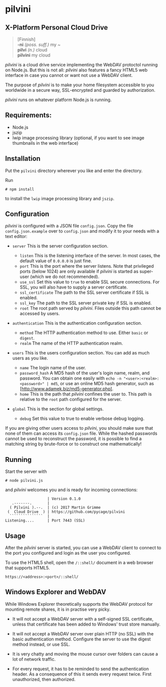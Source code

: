 # pilvini
## X-Platform Personal Cloud Drive

> [Finnish]<br>
> **-ni** *(poss. suff.)* my ~<br>
> **pilvi** *(n.)* cloud<br>
> **pilvini** my cloud

*pilvini* is a cloud drive service implementing the WebDAV protoctol running on
Node.js. But this is not all: *pilvini* also features a fancy HTML5 web
interface in case you cannot or want not use a WebDAV client.

The purpose of *pilvini* is to make your home filesystem accessible to you worldwide
in a secure way, SSL-encrypted and guarded by authorization.

*pilvini* runs on whatever platform Node.js is running.

## Requirements:

 * Node.js
 * jszip
 * lwip image processing library (optional, if you want to see image thumbnails in the web interface)

## Installation

Put the `pilvini` directory wherever you like and enter the directory.

Run

```
# npm install
```

to install the `lwip` image processing library and `jszip`.

## Configuration

*pilvini* is configured with a JSON file `config.json`. Copy the file
`config.json.example` over to `config.json` and modify it to your needs with a
text editor:

 * `server` This is the server configuration section.
   * `listen` This is the listening interface of the server. In most cases, the
     default value of `0.0.0.0` is just fine.
   * `port` This is the port where the server listens. Note that privileged
     ports (below 1024) are only available if *pilvini* is started as super-user
     (which we do not recommended).
   * `use_ssl` Set this value to `true` to enable SSL secure connections.
     For SSL, you will also have to supply a server certificate.
   * `ssl_certificate` The path to the SSL server certificate if SSL is enabled.
   * `ssl_key` The path to the SSL server private key if SSL is enabled.
   * `root` The root path served by *pilvini*. Files outside this path cannot be accessed by users.

 * `authentication` This is the authentication configuration section.
   * `method` The HTTP authentication method to use. Either `basic` or `digest`.
   * `realm` The name of the HTTP authentication realm.

 * `users` This is the users configuration section. You can add as much users
   as you like.
   * `name` The login name of the user.
   * `password_hash` A MD5 hash of the user's login name, realm, and password.
     You can obtain one easily with `echo -n "<user>:<realm>:<password>" | md5`,
     or use an online MD5 hash generator, such as
     [http://www.adamek.biz/md5-generator.php].
   * `home` This is the path that *pilvini* confines the user to. This path is relative to the `root` path configured for the server. 

 * `global` This is the section for global settings.
   * `debug` Set this value to true to enable verbose debug logging.

If you are giving other users access to *pilvini*, you should make sure that
none of them can access its `config.json` file. While the hashed passwords
cannot be used to reconstruct the password, it is possible to find a matching
string by brute-force or to construct one mathematically!

## Running

Start the server with
```
# node pilvini.js
```
and *pilvini* welcomes you and is ready for incoming connections:
```
                   | Version 0.1.0
   .-------.       |
  ( Pilvini ).--.  | (c) 2017 Martin Grimme
 (  Cloud Drive  ) | https://github.com/pycage/pilvini
  ```````````````  |
Listening....      | Port 7443 (SSL)
```

## Usage

After the *pilvini* server is started, you can use a WebDAV client to connect
to the port you configured and login as the user you configured.

To use the HTML5 shell, open the `/::shell/` document in a web browser
that supports HTML5.
```
https://<address>:<port>/::shell/
```

## Windows Explorer and WebDAV

While Windows Explorer theoretically supports the WebDAV protocol for mounting
remote shares, it is in practise very picky.

 * It will not accept a WebDAV server with a self-signed SSL certificate,
   unless that certificate has been added to Windows' trust store manually.

 * It will not accept a WebDAV server over plain HTTP (no SSL) with the basic
   authentication method. Configure the server to use the digest method instead,
   or use SSL.

 * It is very chatty and moving the mouse cursor over folders can cause a lot of
   network traffic.

 * For every request, it has to be reminded to send the authentication header.
   As a consequence of this it sends every request twice. First unauthorized,
   then authorized.

